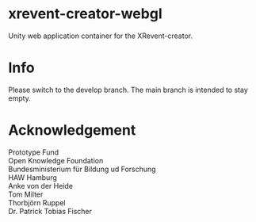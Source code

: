 # xrevent-creator-webgl
Unity web application container for the XRevent-creator.

# Info
Please switch to the develop branch. The main branch is intended to stay empty.

# Acknowledgement
Prototype Fund<br/>
Open Knowledge Foundation<br/>
Bundesministerium für Bildung ud Forschung<br/>
HAW Hamburg<br/>
Anke von der Heide<br/>
Tom Milter<br/>
Thorbjörn Ruppel<br/>
Dr. Patrick Tobias Fischer<br/>
